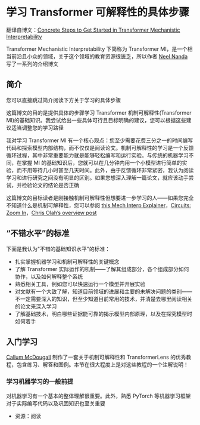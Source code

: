 # 学习 Transformer 可解释性的具体步骤

翻译自博文：[Concrete Steps to Get Started in Transformer Mechanistic Interpretability](https://www.neelnanda.io/mechanistic-interpretability/getting-started)

Transformer Mechanistic Interpretability 下简称为 Transformer MI，是一个相当前沿且小众的领域，关于这个领域的教育资源很匮乏，所以作者 [Neel Nanda](https://www.neelnanda.io/mechanistic-interpretability) 写了一系列的介绍博文

## 简介

您可以直接跳过简介阅读下方关于学习的具体步骤

这篇博文的目的是提供具体的步骤学习 Transformer 机制可解释性(Transformer MI)的基础知识。我尝试给出一些具体可行且目标明确的建议，您可以根据这些建议适当调整您的学习路径

我对学习 Transformer MI 有一个核心观点：您至少需要花费三分之一的时间编写代码和探索模型内部结构，而不仅仅是阅读论文。机制可解释性的学习是一个反馈循环过程，其中非常重要能力就是能够轻松编写和运行实验。与传统的机器学习不同，在掌握 MI 的基础知识后，您就可以在几分钟内用一个小模型进行简单的实验，而不用等待几小时甚至几天时间。此外，由于反馈循环非常紧密，我认为阅读学习和进行研究之间没有明显的区别。如果您想深入理解一篇论文，就应该动手尝试，并检验论文的结论是否正确

这篇博文的目标读者是刚接触机制可解释性但想要进一步学习的人——如果您完全不知道什么是机制可解释性，您可以参阅 [this Mech Interp Explainer](https://www.neelnanda.io/glossary)，[Circuits: Zoom In](https://distill.pub/2020/circuits/zoom-in/)，[Chris Olah’s overview post](https://www.lesswrong.com/posts/CzZ6Fch4JSpwCpu6C/interpretability)

## “不错水平”的标准

下面是我认为"不错的基础知识水平"的标准：

- 扎实掌握机器学习和机制可解释性的关键概念
- 了解 Transformer 实际运作的机制——了解其组成部分，各个组成部分如何协作，以及如何解释整个系统
- 熟悉相关工具，例如您可以快速运行一个模型并开展实验
- 对文献有一个大致了解，知道目前领域的进展和主要的未解决问题的类别——不一定需要深入的知识，但至少知道目前常用的技术，并清楚去哪里阅读相关的论文来深入学习
- 了解基础技术，明白哪些证据能可靠的揭示模型内部原理，以及在探究模型时如何着手

## 入门学习

[Callum McDougall](https://arena-ch1-transformers.streamlit.app/) 制作了一套关于机制可解释性和 TransformerLens 的优秀教程，包含练习、解答和图例。本节在很大程度上是对这些教程的一个注解说明！

### 学习机器学习的一般前提

对机器学习有一个基本的整体理解很重要。此外，熟悉 PyTorch 等机器学习框架对于实际编写代码以及巩固知识也至关重要

- 资源：阅读